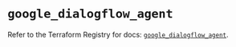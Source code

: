 # `google_dialogflow_agent`

Refer to the Terraform Registry for docs: [`google_dialogflow_agent`](https://registry.terraform.io/providers/hashicorp/google-beta/6.8.0/docs/resources/google_dialogflow_agent).
